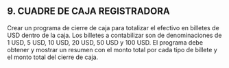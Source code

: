## 9. CUADRE DE CAJA REGISTRADORA
Crear un programa de cierre de caja para totalizar el efectivo en billetes de USD dentro de la caja. Los billetes a contabilizar son de denominaciones de 1 USD, 5 USD, 10 USD, 20 USD, 50 USD y 100 USD. El programa debe obtener y mostrar un resumen con el monto total por cada tipo de billete y el monto total del cierre de caja.